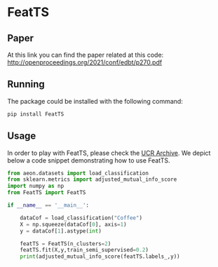 # FeatTS

## Paper

At this link you can find the paper related at this code: http://openproceedings.org/2021/conf/edbt/p270.pdf

## Running 

The package could be installed with the following command:

```python
pip install FeatTS
```

## Usage

In order to play with FeatTS, please check the [UCR Archive](https://www.timeseriesclassification.com/). We depict below a code snippet demonstrating how to use FeatTS.

```python
from aeon.datasets import load_classification
from sklearn.metrics import adjusted_mutual_info_score
import numpy as np
from FeatTS import FeatTS

if __name__ == '__main__':

    dataCof = load_classification("Coffee")
    X = np.squeeze(dataCof[0], axis=1)
    y = dataCof[1].astype(int)

    featTS = FeatTS(n_clusters=2)
    featTS.fit(X,y,train_semi_supervised=0.2)
    print(adjusted_mutual_info_score(featTS.labels_,y))
```